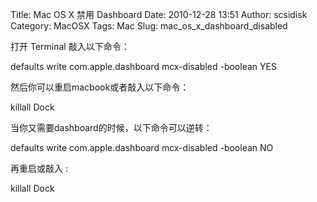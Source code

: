 Title: Mac OS X 禁用 Dashboard
Date: 2010-12-28 13:51
Author: scsidisk
Category: MacOSX
Tags: Mac
Slug: mac_os_x_dashboard_disabled

打开 Terminal 敲入以下命令：

defaults write com.apple.dashboard mcx-disabled -boolean YES

然后你可以重启macbook或者敲入以下命令：

killall Dock

当你又需要dashboard的时候，以下命令可以逆转：

defaults write com.apple.dashboard mcx-disabled -boolean NO

再重启或敲入 :

killall Dock

<div class="posttagsblock">
</div>

